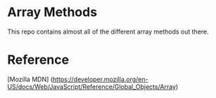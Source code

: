 # Array Methods

This repo contains almost all of the different array methods out there.

# Reference

[Mozilla MDN] (https://developer.mozilla.org/en-US/docs/Web/JavaScript/Reference/Global_Objects/Array)